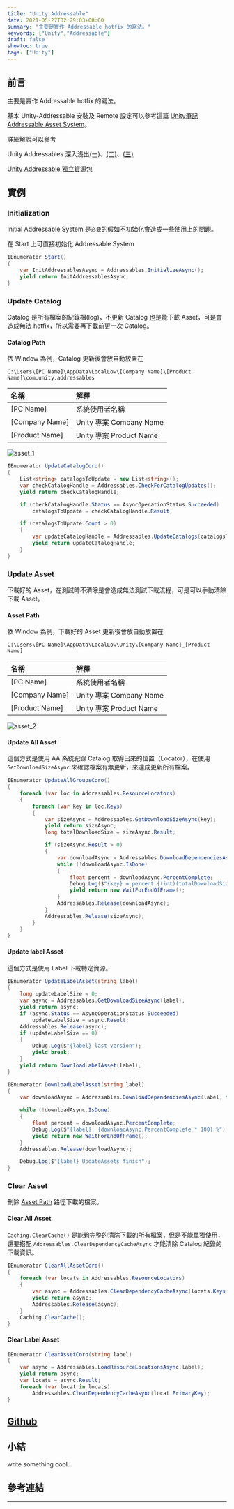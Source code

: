 ```yaml
---
title: "Unity Addressable"
date: 2021-05-27T02:29:03+08:00
summary: "主要是實作 Addressable hotfix 的寫法。"
keywords: ["Unity","Addressable"]
draft: false
showtoc: true
tags: ["Unity"]
---
```


## 前言

主要是實作 Addressable hotfix 的寫法。

基本 Unity-Addressable 安裝及 Remote 設定可以參考這篇 [Unity筆記 Addressable Asset System][tutorial_1]。

詳細解說可以參考

Unity Addressables 深入浅出[(一)][tutorial_2_1]、[(二)][tutorial_2_2]、[(三)][tutorial_2_3]

[Unity Addressable 獨立資源包][tutorial_3]

## 實例

### Initialization

Initial Addressable System 是`必要`的假如不初始化會造成一些使用上的問題。

在 Start 上可直接初始化 Addressable System

```csharp
IEnumerator Start()
{
    var InitAddressablesAsync = Addressables.InitializeAsync();
    yield return InitAddressablesAsync;
}
```

### Update Catalog

Catalog 是所有檔案的紀錄檔(log)，不更新 Catalog 也是能下載 Asset，可是會造成無法 hotfix，所以需要再下載前更一次 Catalog。

#### Catalog Path

依 Window 為例，Catalog 更新後會放自動放置在

`C:\Users\[PC Name]\AppData\LocalLow\[Company Name]\[Product Name]\com.unity.addressables`

| 名稱           | 解釋                    |
| :------------- | :---------------------- |
| [PC Name]      | 系統使用者名稱          |
| [Company Name] | Unity 專案 Company Name |
| [Product Name] | Unity 專案 Product Name |

![asset_1]

```csharp
IEnumerator UpdateCatalogCoro()
{
    List<string> catalogsToUpdate = new List<string>();
    var checkCatalogHandle = Addressables.CheckForCatalogUpdates();
    yield return checkCatalogHandle;

    if (checkCatalogHandle.Status == AsyncOperationStatus.Succeeded)
        catalogsToUpdate = checkCatalogHandle.Result;

    if (catalogsToUpdate.Count > 0)
    {
        var updateCatalogHandle = Addressables.UpdateCatalogs(catalogsToUpdate, false);
        yield return updateCatalogHandle;
    }
}
```

### Update Asset

下載好的 Asset，在測試時不清除是會造成無法測試下載流程，可是可以手動清除下載 Asset。

#### Asset Path

依 Window 為例，下載好的 Asset 更新後會放自動放置在

`C:\Users\[PC Name]\AppData\LocalLow\Unity\[Company Name]_[Product Name]`

| 名稱           | 解釋                    |
| :------------- | :---------------------- |
| [PC Name]      | 系統使用者名稱          |
| [Company Name] | Unity 專案 Company Name |
| [Product Name] | Unity 專案 Product Name |

![asset_2]

#### Update All Asset

這個方式是使用 AA 系統紀錄 Catalog 取得出來的位置（Locator），在使用 `GetDownloadSizeAsync` 來確認檔案有無更新，來達成更新所有檔案。

```csharp
IEnumerator UpdateAllGroupsCoro()
{
    foreach (var loc in Addressables.ResourceLocators)
    {
        foreach (var key in loc.Keys)
        {
            var sizeAsync = Addressables.GetDownloadSizeAsync(key);
            yield return sizeAsync;
            long totalDownloadSize = sizeAsync.Result;

            if (sizeAsync.Result > 0)
            {
                var downloadAsync = Addressables.DownloadDependenciesAsync(key);
                while (!downloadAsync.IsDone)
                {
                    float percent = downloadAsync.PercentComplete;
                    Debug.Log($"{key} = percent {(int)(totalDownloadSize * percent)}/{totalDownloadSize}");
                    yield return new WaitForEndOfFrame();
                }
                Addressables.Release(downloadAsync);
            }
            Addressables.Release(sizeAsync);
        }
    }
}
```

#### Update label Asset

這個方式是使用 Label 下載特定資源。

```csharp
IEnumerator UpdateLabelAsset(string label)
{
    long updateLabelSize = 0;
    var async = Addressables.GetDownloadSizeAsync(label);
    yield return async;
    if (async.Status == AsyncOperationStatus.Succeeded)
        updateLabelSize = async.Result;
    Addressables.Release(async);
    if (updateLabelSize == 0)
    {
        Debug.Log($"{label} last version");
        yield break;
    }
    yield return DownloadLabelAsset(label);
}

IEnumerator DownloadLabelAsset(string label)
{
    var downloadAsync = Addressables.DownloadDependenciesAsync(label, false);

    while (!downloadAsync.IsDone)
    {
        float percent = downloadAsync.PercentComplete;
        Debug.Log($"{label}: {downloadAsync.PercentComplete * 100} %");
        yield return new WaitForEndOfFrame();
    }
    Addressables.Release(downloadAsync);

    Debug.Log($"{label} UpdateAssets finish");
}
```

### Clear Asset

刪除 [Asset Path](#asset-path) 路徑下載的檔案。

#### Clear All Asset

`Caching.ClearCache()` 是能夠完整的清除下載的所有檔案，但是不能單獨使用，還要搭配 `Addressables.ClearDependencyCacheAsync` 才能清除 Catalog 紀錄的下載資訊。

```csharp
IEnumerator ClearAllAssetCoro()
{
    foreach (var locats in Addressables.ResourceLocators)
    {
        var async = Addressables.ClearDependencyCacheAsync(locats.Keys, false);
        yield return async;
        Addressables.Release(async);
    }
    Caching.ClearCache();
}
```

#### Clear Label Asset

```csharp
IEnumerator ClearAssetCoro(string label)
{
    var async = Addressables.LoadResourceLocationsAsync(label);
    yield return async;
    var locats = async.Result;
    foreach (var locat in locats)
        Addressables.ClearDependencyCacheAsync(locat.PrimaryKey);
}
```

## [Github][github]


## 小結

write something cool...

## 參考連結

______________________________________________________________________

[github]:https://github.com/Wenrong274/Unity-Addressable

[tutorial_1]:https://medium.com/@nai.hsue/unity%E7%AD%86%E8%A8%98-addressable-asset-system-dbebf981143b

[tutorial_2_1]:https://blog.csdn.net/qq_14903317/article/details/108509938

[tutorial_2_2]:https://blog.csdn.net/qq_14903317/article/details/108529590

[tutorial_2_3]:https://blog.csdn.net/qq_14903317/article/details/108582372

[tutorial_3]:https://arclee0117.wordpress.com/2020/09/10/unity-addressable-%E7%8D%A8%E7%AB%8B%E8%B3%87%E6%BA%90%E5%8C%85/

[update_1]:https://i.imgur.com/p4KrH0y.jpg

[asset_1]:https://i.imgur.com/I0VTkCY.jpg

[asset_2]:https://i.imgur.com/bxwlzNS.jpg
